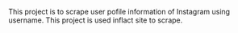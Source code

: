 This project is to scrape user pofile information of Instagram using username.
This project is used inflact site to scrape.
